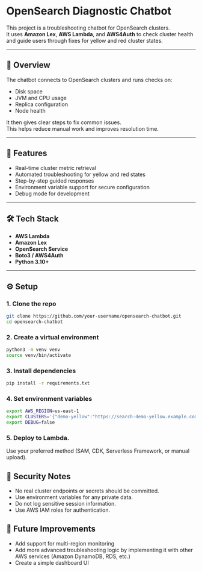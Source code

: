 # OpenSearch Diagnostic Chatbot

This project is a troubleshooting chatbot for OpenSearch clusters.  
It uses **Amazon Lex**, **AWS Lambda**, and **AWS4Auth** to check cluster health and guide users through fixes for yellow and red cluster states.

---

## 📌 Overview

The chatbot connects to OpenSearch clusters and runs checks on:
- Disk space
- JVM and CPU usage
- Replica configuration
- Node health

It then gives clear steps to fix common issues.  
This helps reduce manual work and improves resolution time.

---

## 🧠 Features

- Real-time cluster metric retrieval  
- Automated troubleshooting for yellow and red states  
- Step-by-step guided responses  
- Environment variable support for secure configuration  
- Debug mode for development

---

## 🛠️ Tech Stack

- **AWS Lambda**  
- **Amazon Lex**  
- **OpenSearch Service**  
- **Boto3 / AWS4Auth**  
- **Python 3.10+**

---

## ⚙️ Setup

### 1. Clone the repo
```bash
git clone https://github.com/your-username/opensearch-chatbot.git
cd opensearch-chatbot
```

### 2. Create a virtual environment
```bash
python3 -m venv venv
source venv/bin/activate
```

### 3. Install dependencies
```bash
pip install -r requirements.txt
```

### 4. Set environment variables
```bash
export AWS_REGION=us-east-1
export CLUSTERS='{"demo-yellow":"https://search-demo-yellow.example.com"}'
export DEBUG=false
```

### 5. Deploy to Lambda.
Use your preferred method (SAM, CDK, Serverless Framework, or manual upload).


## 🔐 Security Notes
- No real cluster endpoints or secrets should be committed.
- Use environment variables for any private data.
- Do not log sensitive session information.
- Use AWS IAM roles for authentication.


## 📝 Future Improvements
- Add support for multi-region monitoring
- Add more advanced troubleshooting logic by implementing it with other AWS services (Amazon DynamoDB, RDS, etc.)
- Create a simple dashboard UI
